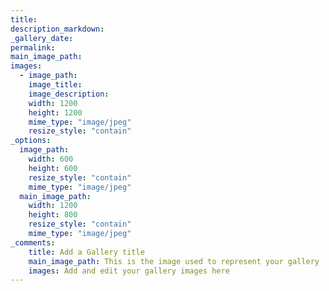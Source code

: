 ```yaml
---
title: 
description_markdown: 
_gallery_date: 
permalink:
main_image_path:
images:
  - image_path:
    image_title:
    image_description:
    width: 1200
    height: 1200
    mime_type: "image/jpeg"
    resize_style: "contain"
_options:
  image_path:
    width: 600
    height: 600
    resize_style: "contain"
    mime_type: "image/jpeg"
  main_image_path:
    width: 1200
    height: 800
    resize_style: "contain"
    mime_type: "image/jpeg"
_comments:
    title: Add a Gallery title
    main_image_path: This is the image used to represent your gallery
    images: Add and edit your gallery images here
---
```

